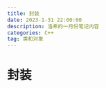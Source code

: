 ```yaml
---
title: 封装
date: 2023-1-31 22:00:00
description: 洛希的一月份笔记内容
categories: C++
tag: 类和对象
---
```


# 封装